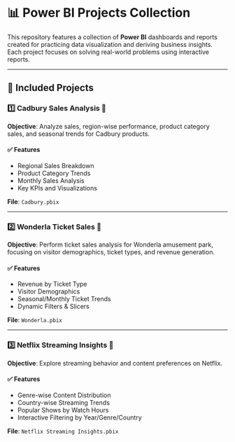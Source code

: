 # 📊 Power BI Projects Collection

This repository features a collection of **Power BI** dashboards and reports created for practicing data visualization and deriving business insights. Each project focuses on solving real-world problems using interactive reports.

---

## 📁 Included Projects

### 1️⃣ Cadbury Sales Analysis 🍫
**Objective**: Analyze sales, region-wise performance, product category sales, and seasonal trends for Cadbury products.

#### ✅ Features
- Regional Sales Breakdown
- Product Category Trends
- Monthly Sales Analysis
- Key KPIs and Visualizations

**File**: `Cadbury.pbix`

---

### 2️⃣ Wonderla Ticket Sales 🎢
**Objective**: Perform ticket sales analysis for Wonderla amusement park, focusing on visitor demographics, ticket types, and revenue generation.

#### ✅ Features
- Revenue by Ticket Type
- Visitor Demographics
- Seasonal/Monthly Ticket Trends
- Dynamic Filters & Slicers

**File**: `Wonderla.pbix`

---

### 3️⃣ Netflix Streaming Insights 🎥
**Objective**: Explore streaming behavior and content preferences on Netflix.

#### ✅ Features
- Genre-wise Content Distribution
- Country-wise Streaming Trends
- Popular Shows by Watch Hours
- Interactive Filtering by Year/Genre/Country

**File**: `Netflix Streaming Insights.pbix`
